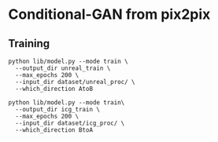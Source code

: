 # Conditional-GAN from pix2pix

## Training
```
python lib/model.py --mode train \
  --output_dir unreal_train \
  --max_epochs 200 \
  --input_dir dataset/unreal_proc/ \
  --which_direction AtoB

python lib/model.py --mode train\
  --output_dir icg_train \
  --max_epochs 200 \
  --input_dir dataset/icg_proc/ \
  --which_direction BtoA
```
